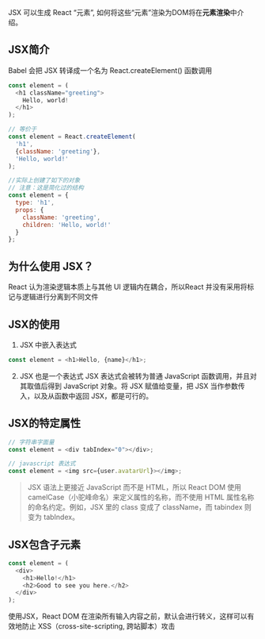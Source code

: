JSX 可以生成 React “元素”, 如何将这些“元素”渲染为DOM将在**元素渲染**中介绍。

## JSX简介
Babel 会把 JSX 转译成一个名为 React.createElement() 函数调用
```js
const element = (
  <h1 className="greeting">
    Hello, world!
  </h1>
);

// 等价于
const element = React.createElement(
  'h1',
  {className: 'greeting'},
  'Hello, world!'
);

//实际上创建了如下的对象
// 注意：这是简化过的结构
const element = {
  type: 'h1',
  props: {
    className: 'greeting',
    children: 'Hello, world!'
  }
};
```

## 为什么使用 JSX？
React 认为渲染逻辑本质上与其他 UI 逻辑内在耦合，所以React 并没有采用将标记与逻辑进行分离到不同文件

## JSX的使用
1.  JSX 中嵌入表达式
  ```js
  const element = <h1>Hello, {name}</h1>;
  ```

2. JSX 也是一个表达式
  JSX 表达式会被转为普通 JavaScript 函数调用，并且对其取值后得到 JavaScript 对象。将 JSX 赋值给变量，把 JSX 当作参数传入，以及从函数中返回 JSX，都是可行的。

## JSX的特定属性
```js
// 字符串字面量
const element = <div tabIndex="0"></div>;

// javascript 表达式
const element = <img src={user.avatarUrl}></img>;
```
> JSX 语法上更接近 JavaScript 而不是 HTML，所以 React DOM 使用 camelCase（小驼峰命名）来定义属性的名称，而不使用 HTML 属性名称的命名约定。例如，JSX 里的 class 变成了 className，而 tabindex 则变为 tabIndex。

## JSX包含子元素
```js
const element = (
  <div>
    <h1>Hello!</h1>
    <h2>Good to see you here.</h2>
  </div>
);
```

使用JSX，React DOM 在渲染所有输入内容之前，默认会进行转义，这样可以有效地防止 XSS（cross-site-scripting, 跨站脚本）攻击